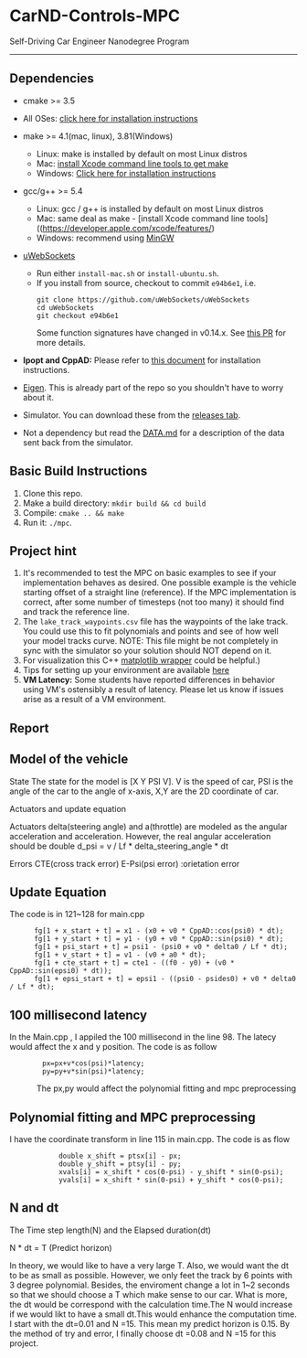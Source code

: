 # CarND-Controls-MPC
Self-Driving Car Engineer Nanodegree Program

---

## Dependencies

* cmake >= 3.5
 * All OSes: [click here for installation instructions](https://cmake.org/install/)
* make >= 4.1(mac, linux), 3.81(Windows)
  * Linux: make is installed by default on most Linux distros
  * Mac: [install Xcode command line tools to get make](https://developer.apple.com/xcode/features/)
  * Windows: [Click here for installation instructions](http://gnuwin32.sourceforge.net/packages/make.htm)
* gcc/g++ >= 5.4
  * Linux: gcc / g++ is installed by default on most Linux distros
  * Mac: same deal as make - [install Xcode command line tools]((https://developer.apple.com/xcode/features/)
  * Windows: recommend using [MinGW](http://www.mingw.org/)
* [uWebSockets](https://github.com/uWebSockets/uWebSockets)
  * Run either `install-mac.sh` or `install-ubuntu.sh`.
  * If you install from source, checkout to commit `e94b6e1`, i.e.
    ```
    git clone https://github.com/uWebSockets/uWebSockets
    cd uWebSockets
    git checkout e94b6e1
    ```
    Some function signatures have changed in v0.14.x. See [this PR](https://github.com/udacity/CarND-MPC-Project/pull/3) for more details.

* **Ipopt and CppAD:** Please refer to [this document](https://github.com/udacity/CarND-MPC-Project/blob/master/install_Ipopt_CppAD.md) for installation instructions.
* [Eigen](http://eigen.tuxfamily.org/index.php?title=Main_Page). This is already part of the repo so you shouldn't have to worry about it.
* Simulator. You can download these from the [releases tab](https://github.com/udacity/self-driving-car-sim/releases).
* Not a dependency but read the [DATA.md](./DATA.md) for a description of the data sent back from the simulator.


## Basic Build Instructions

1. Clone this repo.
2. Make a build directory: `mkdir build && cd build`
3. Compile: `cmake .. && make`
4. Run it: `./mpc`.


## Project hint
1. It's recommended to test the MPC on basic examples to see if your implementation behaves as desired. One possible example
is the vehicle starting offset of a straight line (reference). If the MPC implementation is correct, after some number of timesteps
(not too many) it should find and track the reference line.
2. The `lake_track_waypoints.csv` file has the waypoints of the lake track. You could use this to fit polynomials and points and see of how well your model tracks curve. NOTE: This file might be not completely in sync with the simulator so your solution should NOT depend on it.
3. For visualization this C++ [matplotlib wrapper](https://github.com/lava/matplotlib-cpp) could be helpful.)
4.  Tips for setting up your environment are available [here](https://classroom.udacity.com/nanodegrees/nd013/parts/40f38239-66b6-46ec-ae68-03afd8a601c8/modules/0949fca6-b379-42af-a919-ee50aa304e6a/lessons/f758c44c-5e40-4e01-93b5-1a82aa4e044f/concepts/23d376c7-0195-4276-bdf0-e02f1f3c665d)
5. **VM Latency:** Some students have reported differences in behavior using VM's ostensibly a result of latency.  Please let us know if issues arise as a result of a VM environment.


## Report

## Model of the vehicle


State
The state for the model is [X Y PSI V]. V is the speed of car, PSI is the angle of the car to the angle of x-axis, X,Y are the 2D coordinate of car.

Actuators and update equation

Actuators delta(steering angle) and a(throttle) are modeled as the angular acceleration and acceleration. However, the real angular acceleration should be double d_psi = v / Lf * delta_steering_angle * dt

Errors CTE(cross track error) 
E-Psi(psi error) :orietation error

## Update Equation 
The code is in 121~128 for main.cpp

          fg[1 + x_start + t] = x1 - (x0 + v0 * CppAD::cos(psi0) * dt);
          fg[1 + y_start + t] = y1 - (y0 + v0 * CppAD::sin(psi0) * dt);
          fg[1 + psi_start + t] = psi1 - (psi0 + v0 * delta0 / Lf * dt);
          fg[1 + v_start + t] = v1 - (v0 + a0 * dt);
          fg[1 + cte_start + t] = cte1 - ((f0 - y0) + (v0 * CppAD::sin(epsi0) * dt));
          fg[1 + epsi_start + t] = epsi1 - ((psi0 - psides0) + v0 * delta0 / Lf * dt);




## 100 millisecond latency

In the Main.cpp , I appiled the 100 millisecond in the line 98.
The latecy would affect the x and y position.
The code is as follow

            px=px+v*cos(psi)*latency;
            py=py+v*sin(psi)*latency;
            
The px,py would affect the polynomial fitting and mpc preprocessing

## Polynomial fitting and MPC preprocessing
I have the coordinate transform in line 115 in main.cpp. The code is as flow

                double x_shift = ptsx[i] - px;
                double y_shift = ptsy[i] - py;
                xvals[i] = x_shift * cos(0-psi) - y_shift * sin(0-psi);
                yvals[i] = x_shift * sin(0-psi) + y_shift * cos(0-psi);


## N and dt

The Time step length(N) and the Elapsed duration(dt)

N * dt = T (Predict horizon)

In theory, we would like to have a very large T. Also, we would want the dt to be as small as possible.
However, we only feet the track by 6 points with 3 degree polynomial. Besides, the enviroment change a lot in 1~2 seconds so that we should choose a T which make sense to our car. What is more, the dt would be correspond with the calculation time.The N would increase if we would likt to have a small dt.This would enhance the computation time. I start with the dt=0.01 and N =15. This mean my predict horizon is 0.15. By the method of try and error, I finally choose dt =0.08 and N =15 for this project. 






